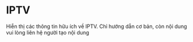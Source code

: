 # IPTV
Hiễn thị các thông tin hữu ích về IPTV.
Chỉ hướng dẫn cơ bản, còn nội dung vui lòng liên hệ người tạo nội dung
